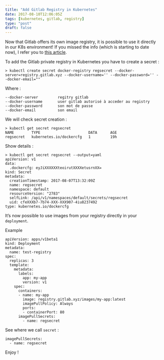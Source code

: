 ```yaml
---
title: "Add Gitlab Registry in Kubernetes"
date: 2017-08-10T12:06:05Z
tags: [kubernetes, gitlab, registry]
type: "post"
draft: false
---
```


Now that Gitlab offers its own image registry, it is possible to use it directly in our K8s environment!
If you missed the info (which is starting to date now), I refer you to [this article](https://about.gitlab.com/2016/05/23/gitlab-container-registry/).

To add the Gitlab private registry in Kubernetes you have to create a secret :

    > kubectl create secret docker-registry regsecret --docker-server=registry.gitlab.xyz --docker-username='' --docker-password='' --docker-email=""

Where :
 
```
--docker-server         regitry gitlab
--docker-username       user gitlab autorisé à acceder au registry
--docker-password       son mot de passe
--docker-email          son email
```

We will check secret creation :

```
> kubectl get secret regsecret
NAME        TYPE                      DATA      AGE
regsecret   kubernetes.io/dockercfg   1         19h
```

Show details :

```
> kubectl get secret regsecret --output=yaml
apiVersion: v1
data:
  .dockercfg: eyJiXXXXXXteoirutXXXXetusrnXX=
kind: Secret
metadata:
  creationTimestamp: 2017-08-07T13:32:09Z
  name: regsecret
  namespace: default
  resourceVersion: "2783"
  selfLink: /api/v1/namespaces/default/secrets/regsecret
  uid: cfeXXXb7-7b74-XXX-XXX907-4iu8237492
type: kubernetes.io/dockercfg
```

It’s now possible to use images from your registry directly in your `deployment`.

Example

```
apiVersion: apps/v1beta1 
kind: Deployment
metadata:
  name: test-registry
spec:
  replicas: 3
  template:
    metadata:
      labels:
        app: my-app
        version: v1
    spec:
      containers:
      - name: my-app
        image: registry.gitlab.xyz/images/my-app:latest
        imagePullPolicy: Always
        ports:
        - containerPort: 80
      imagePullSecrets:
        - name: regsecret
```

See where we call `secret` : 

```
imagePullSecrets:
  - name: regsecret
```

Enjoy !
